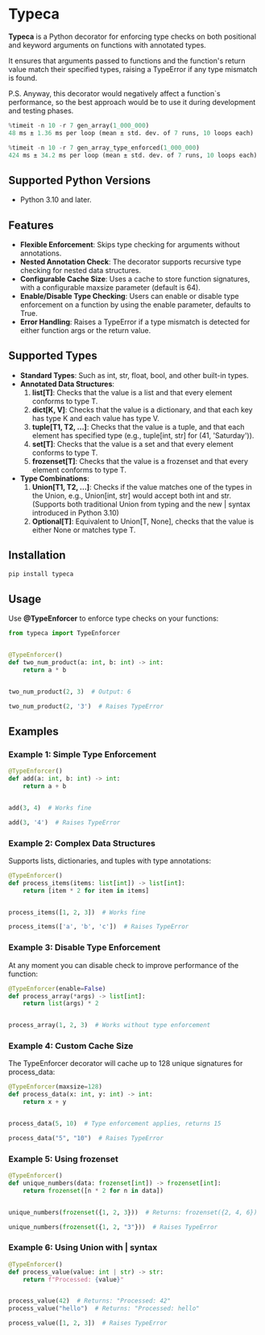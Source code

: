 # Typeca

**Typeca** is a Python decorator for enforcing type checks on both positional and keyword arguments
on functions with annotated types.

It ensures that arguments passed to functions and the function's return value match their specified types,
raising a TypeError if any type mismatch is found.

P.S. Anyway, this decorator would negatively affect a function`s performance, so the best approach would be to use it
during development and testing phases.

```python
%timeit -n 10 -r 7 gen_array(1_000_000)
48 ms ± 1.36 ms per loop (mean ± std. dev. of 7 runs, 10 loops each)

%timeit -n 10 -r 7 gen_array_type_enforced(1_000_000)
424 ms ± 34.2 ms per loop (mean ± std. dev. of 7 runs, 10 loops each)
```

## Supported Python Versions

* Python 3.10 and later.

## Features

* **Flexible Enforcement**: Skips type checking for arguments without annotations.
* **Nested Annotation Check**: The decorator supports recursive type checking for nested data structures.
* **Configurable Cache Size**: Uses a cache to store function signatures, with a configurable maxsize parameter (default
  is 64).
* **Enable/Disable Type Checking**: Users can enable or disable type enforcement on a function by using the enable
  parameter, defaults to True.
* **Error Handling**: Raises a TypeError if a type mismatch is detected for either function args or the return value.

## Supported Types

* **Standard Types**: Such as int, str, float, bool, and other built-in types.
* **Annotated Data Structures**:
    1. **list[T]**: Checks that the value is a list and that every element conforms to type T.
    2. **dict[K, V]**: Checks that the value is a dictionary, and that each key has type K and each value has type V.
    3. **tuple[T1, T2, ...]**: Checks that the value is a tuple, and that each element has specified type (e.g.,
       tuple[int, str] for (41, 'Saturday')).
    4. **set[T]**: Checks that the value is a set and that every element conforms to type T.
    5. **frozenset[T]**: Checks that the value is a frozenset and that every element conforms to type T.
* **Type Combinations**:
    1. **Union[T1, T2, ...]**: Checks if the value matches one of the types in the Union, e.g., Union[int, str] would
       accept both int and str. (Supports both traditional Union from typing and the new | syntax introduced in Python
       3.10)
    2. **Optional[T]**: Equivalent to Union[T, None], checks that the value is either None or matches type T.

## Installation

```bash
pip install typeca
```

## Usage

Use **@TypeEnforcer** to enforce type checks on your functions:

```python
from typeca import TypeEnforcer


@TypeEnforcer()
def two_num_product(a: int, b: int) -> int:
    return a * b


two_num_product(2, 3)  # Output: 6

two_num_product(2, '3')  # Raises TypeError
```

## Examples

### Example 1: Simple Type Enforcement

```python
@TypeEnforcer()
def add(a: int, b: int) -> int:
    return a + b


add(3, 4)  # Works fine

add(3, '4')  # Raises TypeError
```

### Example 2: Complex Data Structures

Supports lists, dictionaries, and tuples with type annotations:

```python
@TypeEnforcer()
def process_items(items: list[int]) -> list[int]:
    return [item * 2 for item in items]


process_items([1, 2, 3])  # Works fine

process_items(['a', 'b', 'c'])  # Raises TypeError
```

### Example 3: Disable Type Enforcement

At any moment you can disable check to improve performance of the function:

```python
@TypeEnforcer(enable=False)
def process_array(*args) -> list[int]:
    return list(args) * 2


process_array(1, 2, 3)  # Works without type enforcement
```

### Example 4: Custom Cache Size

The TypeEnforcer decorator will cache up to 128 unique signatures for process_data:

```python
@TypeEnforcer(maxsize=128)
def process_data(x: int, y: int) -> int:
    return x + y


process_data(5, 10)  # Type enforcement applies, returns 15

process_data("5", "10")  # Raises TypeError
```

### Example 5: Using frozenset

```python
@TypeEnforcer()
def unique_numbers(data: frozenset[int]) -> frozenset[int]:
    return frozenset([n * 2 for n in data])


unique_numbers(frozenset({1, 2, 3}))  # Returns: frozenset({2, 4, 6})

unique_numbers(frozenset({1, 2, "3"}))  # Raises TypeError
```

### Example 6: Using Union with | syntax

```python
@TypeEnforcer()
def process_value(value: int | str) -> str:
    return f"Processed: {value}"


process_value(42)  # Returns: "Processed: 42"
process_value("hello")  # Returns: "Processed: hello"

process_value([1, 2, 3])  # Raises TypeError
```